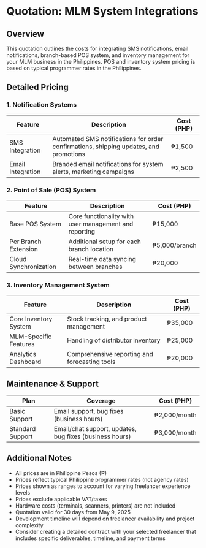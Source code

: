 # Quotation: MLM System Integrations 

## Overview
This quotation outlines the costs for integrating SMS notifications, email notifications, branch-based POS system, and inventory management for your MLM business in the Philippines. POS and inventory system pricing is based on typical programmer rates in the Philippines.

## Detailed Pricing

### 1. Notification Systems
| Feature | Description | Cost (PHP) |
|---------|-------------|------------|
| SMS Integration | Automated SMS notifications for order confirmations, shipping updates, and promotions | ₱1,500 |
| Email Integration | Branded email notifications for system alerts, marketing campaigns| ₱2,500 |

### 2. Point of Sale (POS) System 
| Feature | Description | Cost (PHP) |
|---------|-------------|-----------|
| Base POS System | Core functionality with user management and reporting | ₱15,000 |
| Per Branch Extension | Additional setup for each branch location | ₱5,000/branch |
| Cloud Synchronization | Real-time data syncing between branches | ₱20,000 |

### 3. Inventory Management System 
| Feature | Description | Cost (PHP) |
|---------|-------------|-----------|
| Core Inventory System | Stock tracking, and product management | ₱35,000 |
| MLM-Specific Features | Handling of distributor inventory | ₱25,000 |
| Analytics Dashboard | Comprehensive reporting and forecasting tools | ₱20,000 |


## Maintenance & Support
| Plan | Coverage | Cost (PHP) |
|------|----------|------------|
| Basic Support | Email support, bug fixes (business hours) | ₱2,000/month |
| Standard Support | Email/chat support, updates, bug fixes (business hours) | ₱3,000/month |

## Additional Notes
- All prices are in Philippine Pesos (₱)
- Prices reflect typical Philippine programmer rates (not agency rates)
- Prices shown as ranges to account for varying freelancer experience levels
- Prices exclude applicable VAT/taxes
- Hardware costs (terminals, scanners, printers) are not included
- Quotation valid for 30 days from May 9, 2025
- Development timeline will depend on freelancer availability and project complexity
- Consider creating a detailed contract with your selected freelancer that includes specific deliverables, timeline, and payment terms
